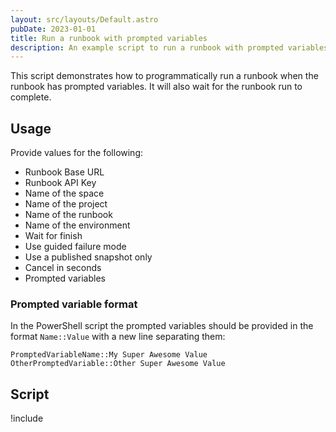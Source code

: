 ```yaml
---
layout: src/layouts/Default.astro
pubDate: 2023-01-01
title: Run a runbook with prompted variables
description: An example script to run a runbook with prompted variables.
---
```


This script demonstrates how to programmatically run a runbook when the runbook has prompted variables.  It will also wait for the runbook run to complete.

## Usage

Provide values for the following:

- Runbook Base URL
- Runbook API Key
- Name of the space
- Name of the project
- Name of the runbook
- Name of the environment
- Wait for finish
- Use guided failure mode
- Use a published snapshot only
- Cancel in seconds
- Prompted variables 

### Prompted variable format

In the PowerShell script the prompted variables should be provided in the format `Name::Value` with a new line separating them:

```
PromptedVariableName::My Super Awesome Value
OtherPromptedVariable::Other Super Awesome Value
```

## Script

!include <run-a-runbook-with-prompted-variables>
